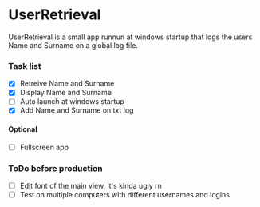 # UserRetrieval
UserRetrieval is a small app runnun at windows startup that logs the users Name and Surname on a global log file.

### Task list
- [x] Retreive Name and Surname
- [x] Display Name and Surname
- [ ] Auto launch at windows startup
- [x] Add Name and Surname on txt log
#### Optional
- [ ] Fullscreen app

### ToDo before production
- [ ] Edit font of the main view, it's kinda ugly rn
- [ ] Test on multiple computers with different usernames and logins